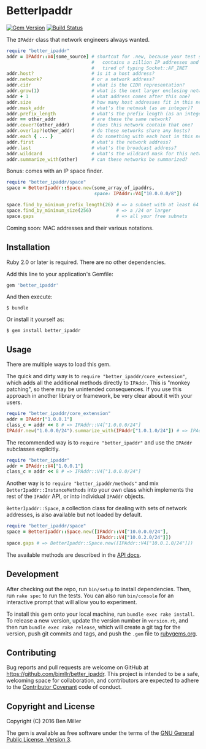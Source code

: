 # BetterIpaddr

[![Gem Version](https://badge.fury.io/rb/better_ipaddr.svg)](https://rubygems.org/gems/better_ipaddr)
[![Build Status](https://travis-ci.org/bjmllr/better_ipaddr.svg)](https://travis-ci.org/bjmllr/better_ipaddr)

The `IPAddr` class that network engineers always wanted.

```ruby
require "better_ipaddr"
addr = IPAddr::V4[some_source] # shortcut for .new, because your test suite
                               #   contains a zillion IP addresses and you're
                               #   tired of typing Socket::AF_INET
addr.host?                     # is it a host address?
addr.network?                  # or a network address?
addr.cidr                      # what is the CIDR representation?
addr.grow(1)                   # what is the next larger enclosing network?
addr + 1                       # what address comes after this one?
addr.size                      # how many host addresses fit in this network?
addr.mask_addr                 # what's the netmask (as an integer)?
addr.prefix_length             # what's the prefix length (as an integer)?
addr == other_addr             # are these the same network?
addr.cover?(other_addr)        # does this network contain that one?
addr.overlap?(other_addr)      # do these networks share any hosts?
addr.each { ... }              # do something with each host in this network
addr.first                     # what's the network address?
addr.last                      # what's the broadcast address?
addr.wildcard                  # what's the wildcard mask for this network?
addr.summarize_with(other)     # can these networks be summarized?
```

Bonus: comes with an IP space finder.

```ruby
require "better_ipaddr/space"
space = BetterIpaddr::Space.new(some_array_of_ipaddrs,
                                space: IPAddr::V4["10.0.0.0/8"])

space.find_by_minimum_prefix_length(26) # => a subnet with at least 64 addresses
space.find_by_minimum_size(256)         # => a /24 or larger
space.gaps                              # => all your free subnets
```

Coming soon: MAC addresses and their various notations.

## Installation

Ruby 2.0 or later is required. There are no other dependencies.

Add this line to your application's Gemfile:

```ruby
gem 'better_ipaddr'
```

And then execute:

    $ bundle

Or install it yourself as:

    $ gem install better_ipaddr

## Usage

There are multiple ways to load this gem.

The quick and dirty way is to `require
"better_ipaddr/core_extension"`, which adds all the additional methods
directly to `IPAddr`. This is "monkey patching", so there may be
unintended consequences. If you use this approach in another library
or framework, be very clear about it with your users.

```ruby
require "better_ipaddr/core_extension"
addr = IPAddr["1.0.0.1"]
class_c = addr << 8 # => IPAddr::V4["1.0.0.0/24"]
IPAddr.new("1.0.0.0/24").summarize_with(IPAddr["1.0.1.0/24"]) # => IPAddr::V4["1.0.0.0/23"]
```

The recommended way is to `require "better_ipaddr"` and use
the `IPAddr` subclasses explicitly.

```ruby
require "better_ipaddr"
addr = IPAddr::V4["1.0.0.1"]
class_c = addr << 8 # => IPAddr::V4["1.0.0.0/24"]
```

Another way is to `require "better_ipaddr/methods"` and mix
`BetterIpaddr::InstanceMethods` into your own class which implements
the rest of the `IPAddr` API, or into individual `IPAddr` objects.

`BetterIpaddr::Space`, a collection class for dealing with sets of network addresses, is also available but not loaded by default.

```ruby
require "better_ipaddr/space"
space = BetterIpaddr::Space.new([IPAddr::V4["10.0.0.0/24"],
                                 IPAddr::V4["10.0.2.0/24"]])
space.gaps # => BetterIpaddr::Space.new([IPAddr::V4["10.0.1.0/24"]])
```

The available methods are described in the [API docs](http://www.rubydoc.info/gems/better_ipaddr).

## Development

After checking out the repo, run `bin/setup` to install dependencies. Then, run `rake spec` to run the tests. You can also run `bin/console` for an interactive prompt that will allow you to experiment.

To install this gem onto your local machine, run `bundle exec rake install`. To release a new version, update the version number in `version.rb`, and then run `bundle exec rake release`, which will create a git tag for the version, push git commits and tags, and push the `.gem` file to [rubygems.org](https://rubygems.org).

## Contributing

Bug reports and pull requests are welcome on GitHub at https://github.com/bjmllr/better_ipaddr. This project is intended to be a safe, welcoming space for collaboration, and contributors are expected to adhere to the [Contributor Covenant](http://contributor-covenant.org) code of conduct.

## Copyright and License

Copyright (C) 2016 Ben Miller

The gem is available as free software under the terms of the [GNU General Public License, Version 3](http://www.gnu.org/licenses/gpl-3.0.html).
